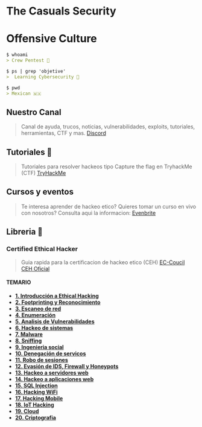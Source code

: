 # The Casuals Security

# Offensive Culture


```markdown
$ whoami
> Crew Pentest 🔐

$ ps | grep 'objetive'
>  Learning Cybersecurity 🧠

$ pwd
> Mexican 🇲🇽

```

## Nuestro Canal
> Canal de ayuda, trucos, noticias, vulnerabilidades, exploits, tutoriales, herramientas, CTF y mas.
[Discord](https://discord.gg/3yyFBAxH)

## Tutoriales 🎥
> Tutoriales para resolver hackeos tipo Capture the flag en TryhackMe (CTF)
[TryHackMe](https://www.youtube.com/watch?v=kx_1PCmRZb0&list=PL7unP9iNmRYaQE87epTLEVOf3hJ3-hPcE)


## Cursos y eventos
> Te interesa aprender de hackeo etico? Quieres tomar un curso en vivo con nosotros? Consulta aqui la informacion:
[Evenbrite](#)


## Libreria 📙

### Certified Ethical Hacker
> Guia rapida para la certificacion de hackeo etico (CEH)
[EC-Coucil CEH Oficial](https://www.eccouncil.org/programs/certified-ethical-hacker-ceh/)

#### TEMARIO
* **[1. Introducción a Ethical Hacking](https://the-casuals-security.github.io/Introduccion/)** 
* **[2. Footprinting y Reconocimiento](https://the-casuals-security.github.io/Footprinting/)**
* **[3. Escaneo de red](https://the-casuals-security.github.io/Escaneo/)**
* **[4. Enumeración](https://the-casuals-security.github.io/Enumeracion/)**
* **[5. Analisis de Vulnerabilidades](https://the-casuals-security.github.io/Analisis/)**
* **[6. Hackeo de sistemas](https://the-casuals-security.github.io/HackSistemas/)**
* **[7. Malware](https://the-casuals-security.github.io/Malware/)**
* **[8. Sniffing](https://the-casuals-security.github.io/Sniffing/)**
* **[9. Ingenieria social](https://the-casuals-security.github.io/Ingenieria/)**
* **[10. Denegación de servicos](https://the-casuals-security.github.io/Denegacion/)**
* **[11. Robo de sesiones](https://the-casuals-security.github.io/Robo/)**
* **[12. Evasión de IDS, Firewall y Honeypots](https://the-casuals-security.github.io/Evasion/)**
* **[13. Hackeo a servidores web](https://the-casuals-security.github.io/HackServidores/)**
* **[14. Hackeo a aplicaciones web](https://the-casuals-security.github.io/HackWeb/)**
* **[15. SQL Injection](https://the-casuals-security.github.io/SQL/)**
* **[16. Hacking WiFi](https://the-casuals-security.github.io/WiFi/)**
* **[17. Hacking Mobile](https://the-casuals-security.github.io/Mobile/)**
* **[18. IoT Hacking](https://the-casuals-security.github.io/IoT/)**
* **[19. Cloud](https://the-casuals-security.github.io/Cloud/)**
* **[20. Criptografia](https://the-casuals-security.github.io/Criptografia/)**
